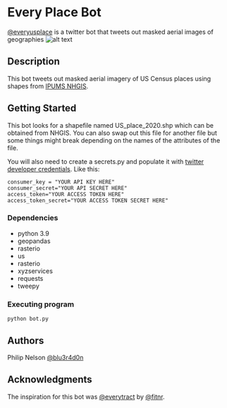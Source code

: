 # Every Place Bot

[@everyusplace](@everyusplace) is a twitter bot that tweets out masked aerial images of geographies
![alt text](https://pbs.twimg.com/media/FHWGap2X0AI2GAP?format=jpg&name=900x900)
## Description

This bot tweets out masked aerial imagery of US Census places using shapes from [IPUMS NHGIS](https://www.nhgis.org/). 

## Getting Started
This bot looks for a shapefile named US_place_2020.shp which can be obtained from NHGIS. You can also swap out this file for another file but some things might break depending on the names of the attributes of the file.

You will also need to create a secrets.py and populate it with [twitter developer credentials](https://developer.twitter.com/en/products/twitter-api). Like this:
```
consumer_key = "YOUR API KEY HERE"
consumer_secret="YOUR API SECRET HERE"
access_token="YOUR ACCESS TOKEN HERE"
access_token_secret="YOUR ACCESS TOKEN SECRET HERE"
```
### Dependencies

* python 3.9
* geopandas
* rasterio
* us
* rasterio
* xyzservices
* requests
* tweepy

### Executing program

```
python bot.py
```

## Authors


Philip Nelson [@blu3r4d0n](https://twitter.com/blu3r4d0n)


## Acknowledgments

The inspiration for this bot was [@everytract](https://twitter.com/everytract) by [@fitnr](https://twitter.com/fitnr).
